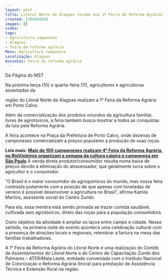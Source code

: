 ```yaml
---
layout: post
title: Litoral Norte de Alagoas recebe sua 1ª Feira da Reforma Agrária
created: 1386602810
images: []
video: 
tags:
- Agricultura camponesa
- Alagoas
- feira da reforma agrária
Menu: Agricultura camponesa
Localização: Alagoas
Assuntos: feira da reforma agrária
---
```



Da Página do MST    

Na próxima terça (10) e quarta-feira (11), agricultores e agricultoras assentadas da 

região do Litoral Norte de Alagoas realizam a 1° Feira da Reforma Agrária em Porto Calvo.  

Além da comercialização dos produtos oriundos da agricultura familiar, livres de agrotóxicos, a feira também busca mostrar a todos as conquistas da luta pela Reforma Agrária.  

A feira acontece na Praça da Prefeitura de Porto Calvo, onde dezenas de camponeses comercializam a preços populares a produção de suas roças. 


**Leia mais:**
[**Mais de 100 camponeses realizam 4° Feira da Reforma Agrária, no Rio**](http://www.mst.org.br/node/15525)[**Violeiros organizam a semana da cultura caipira e camponesa em São Paulo**](http://www.mst.org.br/node/15528)
A venda direta produtor/consumidor resulta numa baixa de preços devido à eliminação do atravessador, que geralmente lucra sobre o agricultor e o consumidor.  

“O Brasil é o maior consumidor de agroquímicos do mundo, mas nossa feira contrasta justamente com a posição de que apenas com toneladas de veneno é possível desenvolver a agricultura no Brasil”, afirma Kamila Martins, assistente social do Centro Zumbi.  

Para ela, essa mentira está sendo provada ao trazer comida saudável, cultivada sem agrotóxicos, direto das roças para a população consumidora.  

Outro objetivo da atividade é ampliar os laços entre campo e cidade. Nesse sentido, na primeira noite do evento acontece uma celebração cultural com a presença de atrações locais e regionais, relembrar a fartura na mesa das famílias trabalhadoras.  

A 1° Feira da Reforma Agrária do Litoral Norte é uma realização do Comitê de Assentamentos do Litoral Norte e do Centro de Capacitação Zumbi dos Palmares – ATER/Mata Leste, entidade conveniada com o Instituto Nacional de Colonização e Reforma Agrária (Incra) para prestação de Assistência Técnica e Extensão Rural na região.
 
